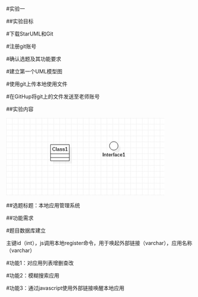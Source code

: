 #实验一

##实验目标

#下载StarUML和Git

#注册git账号

#确认选题及其功能要求

#建立第一个UML模型图

#使用git上传本地使用文件

#在GitHup将git上的文件发送至老师账号


##实验内容

![StarUML图](./staUml.jpg)

##选题标题：本地应用管理系统

##功能需求

#题目数据库建立

主键id（int），js调用本地register命令，用于唤起外部链接（varchar），应用名称（varchar）

#功能1：对应用列表增删查改

#功能2：模糊搜索应用

#功能3：通过javascript使用外部链接唤醒本地应用